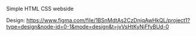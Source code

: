 Simple HTML CSS webside

Design: https://www.figma.com/file/1BSnMdtAs2CzDnjqAwHkQL/project1?type=design&node-id=0-1&mode=design&t=jvVsHtKyNjFfyBUd-0

